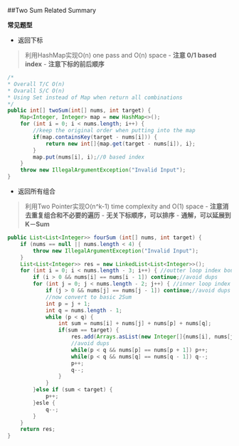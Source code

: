 ##Two Sum Related Summary

**常见题型** 
- 返回下标
> 利用HashMap实现O(n) one pass and O(n) space
	-  **注意 0/1 based index**
	-  **注意下标的前后顺序**

```java
/*
* Overall T/C O(n)
* Ovarall S/C O(n)
* Using Set instead of Map when return all combinations
*/
public int[] twoSum(int[] nums, int target) {
	Map<Integer, Integer> map = new HashMap<>();
	for (int i = 0; i < nums.length; i++) {
	    //keep the original order when putting into the map
		if(map.containsKey(target - nums[i])) {
			return new int[]{map.get(target - nums[i]), i};
		}
		map.put(nums[i], i);//0 based index
	}
	throw new IllegalArgumentException("Invalid Input");
}
```
- 返回所有组合 
> 利用Two Pointer实现O(n^k-1) time complexity and O(1) space
	-  **注意消去重复组合和不必要的遍历**
	-  **无关下标顺序，可以排序**
	-  **通解，可以延展到K－Sum**

```java
public List<List<Integer>> fourSum (int[] nums, int target) {
	if (nums == null || nums.length < 4) {
		throw new IllegalArgumentException("Invalid Input");
	}
	List<List<Integer>> res = new LinkedList<List<Integer>>();
	for (int i = 0; i < nums.length - 3; i++) { //outter loop index bound
		if (i > 0 && nums[i] == nums[i - 1]) continue;//avoid dups
		for (int j = 0; j < nums.length - 2; j++) { //inner loop index bound
			if (j > 0 && nums[j] == nums[j - 1]) continue;//avoid dups
			//now convert to basic 2Sum
			int p = j + 1;
			int q = nums.length - 1;
			while (p < q) {
				int sum = nums[i] + nums[j] + nums[p] + nums[q];
				if(sum == target) {
					res.add(Arrays.asList(new Integer[]{nums[i], nums[j], nums[p], nums[q]}));
					//avoid dups
					while(p < q && nums[p] == nums[p + 1]) p++;
					while(p < q && nums[q] == nums[q - 1]) q--;
					p++;
					q--;
				}
			}
		}else if (sum < target) {
			p++;
		}esle {
			q--;
		}
	}
	return res;
}
```
	